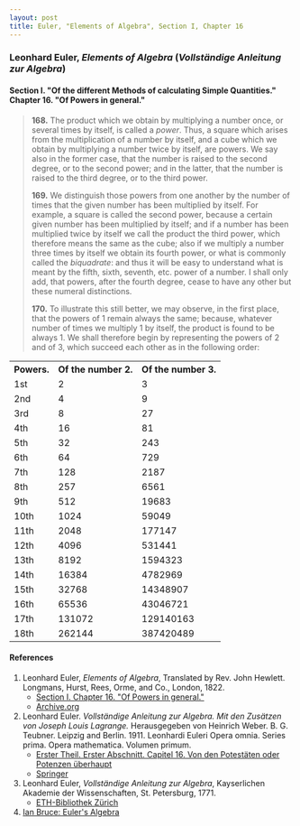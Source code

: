 ```yaml
---
layout: post
title: Euler, "Elements of Algebra", Section I, Chapter 16
---
```


### Leonhard Euler, *Elements of Algebra* (*Vollständige Anleitung zur Algebra*)

#### Section I. "Of the different Methods of calculating Simple Quantities." Chapter 16. "Of Powers in general."

> **168.** The product which we obtain by multiplying a number once, or several times by itself, is
called a *power*. Thus, a square which arises from the multiplication of a number by itself,
> and a cube which we obtain by multiplying a number twice by itself, are powers. We say also in
> the former case, that the number is raised to the second degree, or to the second power;
> and in the latter, that the number is raised to the third degree, or to the third power.
>
> **169.** We distinguish those powers from one another by the number of times that the given
> number has been multiplied by itself. For example, a square is called the second
> power, because a certain given number has been multiplied by itself; and if a number has
> been multiplied twice by itself we call the product the third power, which
> therefore means the same as the cube; also if we multiply a number three times by itself we
> obtain its fourth power, or what is commonly called the *biquadrate*: and thus it will be easy
> to understand what is meant by the fifth, sixth, seventh, etc. power of a number.
> I shall only add, that powers, after the fourth degree, cease to have any other but
> these numeral distinctions.
>
> **170.** To illustrate this still better, we may observe, in the first place,
> that the powers of 1 remain always the same; because,
> whatever number of times we multiply 1 by itself, the product is found to be always 1.
> We shall therefore begin by representing the powers of 2 and of 3, which succeed
> each other as in the following order:

<table>
<tr>
    <th>Powers.</th>
    <th>Of the number 2.</th>
    <th>Of the number 3.</th>
</tr>
<tr>
    <td>1st</td>
    <td>2</td>
    <td>3</td>
</tr>
<tr>
    <td>2nd</td>
    <td>4</td>
    <td>9</td>
</tr>
<tr>
    <td>3rd</td>
    <td>8</td>
    <td>27</td>
</tr>
<tr>
    <td>4th</td>
    <td>16</td>
    <td>81</td>
</tr>
<tr>
    <td>5th</td>
    <td>32</td>
    <td>243</td>
</tr>
<tr>
    <td>6th</td>
    <td>64</td>
    <td>729</td>
</tr>
<tr>
    <td>7th</td>
    <td>128</td>
    <td>2187</td>
</tr>
<tr>
    <td>8th</td>
    <td>257</td>
    <td>6561</td>
</tr>
<tr>
    <td>9th</td>
    <td>512</td>
    <td>19683</td>
</tr>
<tr>
    <td>10th</td>
    <td>1024</td>
    <td>59049</td>
</tr>
<tr>
    <td>11th</td>
    <td>2048</td>
    <td>177147</td>
</tr>
<tr>
    <td>12th</td>
    <td>4096</td>
    <td>531441</td>
</tr>
<tr>
    <td>13th</td>
    <td>8192</td>
    <td>1594323</td>
</tr>
<tr>
    <td>14th</td>
    <td>16384</td>
    <td>4782969</td>
</tr>
<tr>
    <td>15th</td>
    <td>32768</td>
    <td>14348907</td>
</tr>
<tr>
    <td>16th</td>
    <td>65536</td>
    <td>43046721</td>
</tr>
<tr>
    <td>17th</td>
    <td>131072</td>
    <td>129140163</td>
</tr>
<tr>
    <td>18th</td>
    <td>262144</td>
    <td>387420489</td>
</tr>
</table>


#### References

1. Leonhard Euler, *Elements of Algebra*, Translated by Rev. John Hewlett. Longmans, Hurst, Rees, Orme, and Co., London, 1822.
    - [Section I. Chapter 16. "Of Powers in general."](/assets/euler/I-16.pdf)
    - [Archive.org](https://archive.org/details/elementsofalgebr00euleuoft/)
2. Leonhard Euler. *Vollständige Anleitung zur Algebra. Mit den Zusätzen von Joseph Louis Lagrange.* Herausgegeben von Heinrich Weber. B. G. Teubner. Leipzig and Berlin. 1911. Leonhardi Euleri Opera omnia. Series prima. Opera mathematica. Volumen primum.
    - [Erster Theil. Erster Abschnitt. Capitel 16. Von den Potestäten oder Potenzen überhaupt](/assets/euler/I-I-16.pdf)
    - [Springer](https://link.springer.com/book/9783764314002)
3. Leonhard Euler, *Vollständige Anleitung zur Algebra*, Kayserlichen Akademie der Wissenschaften, St. Petersburg, 1771.
    - [ETH-Bibliothek Zürich](https://doi.org/10.3931/e-rara-9093)
4. [Ian Bruce: Euler's Algebra](https://www.17centurymaths.com/contents/euleralgebra.htm)